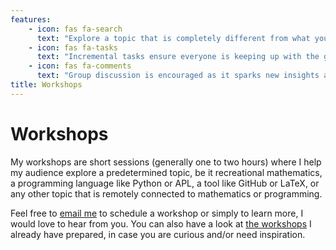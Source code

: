 ```yaml
---
features:
    - icon: fas fa-search
      text: "Explore a topic that is completely different from what you are used to"
    - icon: fas fa-tasks
      text: "Incremental tasks ensure everyone is keeping up with the group"
    - icon: fas fa-comments
      text: "Group discussion is encouraged as it sparks new insights and ideas"
title: Workshops
---
```


# Workshops

My workshops are short sessions (generally one to two hours) where I help my audience
explore a predetermined topic, be it recreational mathematics,
a programming language like Python or APL, a tool like GitHub or LaTeX,
or any other topic that is remotely connected to mathematics or programming.

Feel free to [email me][email] to schedule a workshop or simply to learn more,
I would love to hear from you.
You can also have a look at [the workshops][workshops] I already have prepared,
in case you are curious and/or need inspiration.

[email]: mailto:rodrigo@mathspp.com
[workshops]: ../workshops
